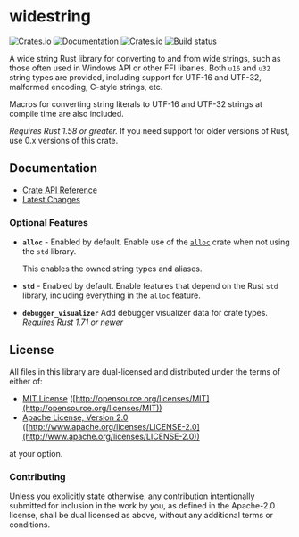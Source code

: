 # widestring
[![Crates.io](https://img.shields.io/crates/v/widestring.svg)](https://crates.io/crates/widestring/) [![Documentation](https://docs.rs/widestring/badge.svg)](https://docs.rs/widestring/) ![Crates.io](https://img.shields.io/crates/l/widestring) [![Build status](https://github.com/starkat99/widestring-rs/actions/workflows/rust.yml/badge.svg?branch=main&event=push)](https://github.com/starkat99/widestring-rs/actions/workflows/rust.yml)

A wide string Rust library for converting to and from wide strings, such as
those often used in Windows API or other FFI libaries. Both `u16` and `u32` string types are
provided, including support for UTF-16 and UTF-32, malformed encoding, C-style strings, etc.

Macros for converting string literals to UTF-16 and UTF-32 strings at compile time are also 
included.

*Requires Rust 1.58 or greater.* If you need support for older versions of Rust, use 0.x versions of
this crate.

## Documentation

- [Crate API Reference](https://docs.rs/widestring/)
- [Latest Changes](CHANGELOG.md)

### Optional Features

- **`alloc`** - Enabled by default. Enable use of the [`alloc`](https://doc.rust-lang.org/alloc/)
  crate when not using the `std` library.

  This enables the owned string types and aliases.

- **`std`** - Enabled by default. Enable features that depend on the Rust `std` library, including
  everything in the `alloc` feature.

- **`debugger_visualizer`** Add debugger visualizer data for crate types. _Requires Rust 1.71 or
  newer_

## License

All files in this library are dual-licensed and distributed under the terms of either of:

* [MIT License](LICENSE-MIT)
  ([http://opensource.org/licenses/MIT](http://opensource.org/licenses/MIT))
* [Apache License, Version 2.0](LICENSE-APACHE)
  ([http://www.apache.org/licenses/LICENSE-2.0](http://www.apache.org/licenses/LICENSE-2.0))

at your option.

### Contributing

Unless you explicitly state otherwise, any contribution intentionally submitted for inclusion in the
work by you, as defined in the Apache-2.0 license, shall be dual licensed as above, without any
additional terms or conditions.
